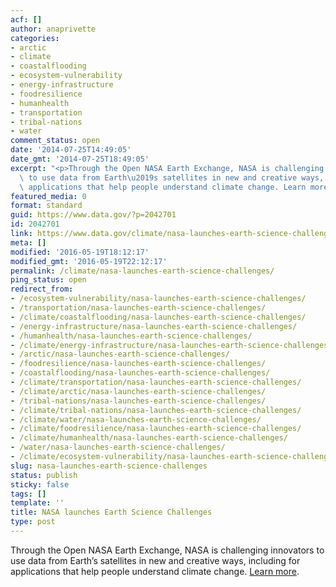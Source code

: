```yaml
---
acf: []
author: anaprivette
categories:
- arctic
- climate
- coastalflooding
- ecosystem-vulnerability
- energy-infrastructure
- foodresilience
- humanhealth
- transportation
- tribal-nations
- water
comment_status: open
date: '2014-07-25T14:49:05'
date_gmt: '2014-07-25T18:49:05'
excerpt: "<p>Through the Open NASA Earth Exchange, NASA is challenging innovators\
  \ to use data from Earth\u2019s satellites in new and creative ways, including for\
  \ applications that help people understand climate change. Learn more.</p>\n"
featured_media: 0
format: standard
guid: https://www.data.gov/?p=2042701
id: 2042701
link: https://www.data.gov/climate/nasa-launches-earth-science-challenges/
meta: []
modified: '2016-05-19T18:12:17'
modified_gmt: '2016-05-19T22:12:17'
permalink: /climate/nasa-launches-earth-science-challenges/
ping_status: open
redirect_from:
- /ecosystem-vulnerability/nasa-launches-earth-science-challenges/
- /transportation/nasa-launches-earth-science-challenges/
- /climate/coastalflooding/nasa-launches-earth-science-challenges/
- /energy-infrastructure/nasa-launches-earth-science-challenges/
- /humanhealth/nasa-launches-earth-science-challenges/
- /climate/energy-infrastructure/nasa-launches-earth-science-challenges/
- /arctic/nasa-launches-earth-science-challenges/
- /foodresilience/nasa-launches-earth-science-challenges/
- /coastalflooding/nasa-launches-earth-science-challenges/
- /climate/transportation/nasa-launches-earth-science-challenges/
- /climate/arctic/nasa-launches-earth-science-challenges/
- /tribal-nations/nasa-launches-earth-science-challenges/
- /climate/tribal-nations/nasa-launches-earth-science-challenges/
- /climate/water/nasa-launches-earth-science-challenges/
- /climate/foodresilience/nasa-launches-earth-science-challenges/
- /climate/humanhealth/nasa-launches-earth-science-challenges/
- /water/nasa-launches-earth-science-challenges/
- /climate/ecosystem-vulnerability/nasa-launches-earth-science-challenges/
slug: nasa-launches-earth-science-challenges
status: publish
sticky: false
tags: []
template: ''
title: NASA launches Earth Science Challenges
type: post
---
```

Through the Open NASA Earth Exchange, NASA is challenging innovators to use data from Earth’s satellites in new and creative ways, including for applications that help people understand climate change. [Learn more](https://nex.nasa.gov/OpenNEX).


